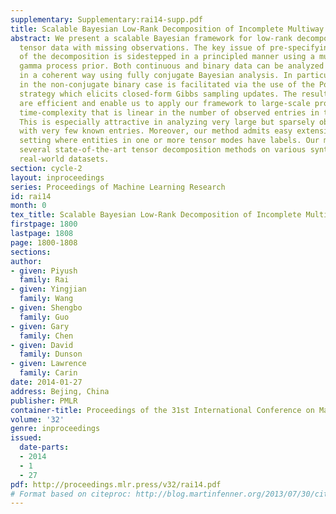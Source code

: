 ```yaml
---
supplementary: Supplementary:rai14-supp.pdf
title: Scalable Bayesian Low-Rank Decomposition of Incomplete Multiway Tensors
abstract: We present a scalable Bayesian framework for low-rank decomposition of multiway
  tensor data with missing observations. The key issue of pre-specifying the rank
  of the decomposition is sidestepped in a principled manner using a multiplicative
  gamma process prior. Both continuous and binary data can be analyzed under the framework,
  in a coherent way using fully conjugate Bayesian analysis. In particular, the analysis
  in the non-conjugate binary case is facilitated via the use of the Pólya-Gamma sampling
  strategy which elicits closed-form Gibbs sampling updates. The resulting samplers
  are efficient and enable us to apply our framework to large-scale problems, with
  time-complexity that is linear in the number of observed entries in the tensor.
  This is especially attractive in analyzing very large but sparsely observed tensors
  with very few known entries. Moreover, our method admits easy extension to the supervised
  setting where entities in one or more tensor modes have labels. Our method outperforms
  several state-of-the-art tensor decomposition methods on various synthetic and benchmark
  real-world datasets.
section: cycle-2
layout: inproceedings
series: Proceedings of Machine Learning Research
id: rai14
month: 0
tex_title: Scalable Bayesian Low-Rank Decomposition of Incomplete Multiway Tensors
firstpage: 1800
lastpage: 1808
page: 1800-1808
sections: 
author:
- given: Piyush
  family: Rai
- given: Yingjian
  family: Wang
- given: Shengbo
  family: Guo
- given: Gary
  family: Chen
- given: David
  family: Dunson
- given: Lawrence
  family: Carin
date: 2014-01-27
address: Bejing, China
publisher: PMLR
container-title: Proceedings of the 31st International Conference on Machine Learning
volume: '32'
genre: inproceedings
issued:
  date-parts:
  - 2014
  - 1
  - 27
pdf: http://proceedings.mlr.press/v32/rai14.pdf
# Format based on citeproc: http://blog.martinfenner.org/2013/07/30/citeproc-yaml-for-bibliographies/
---
```


